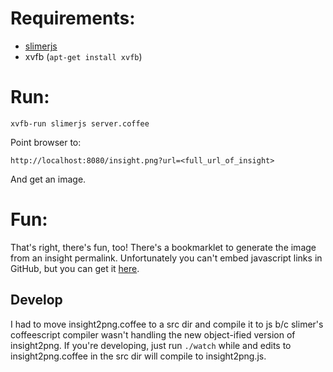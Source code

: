 # Requirements:

* [slimerjs](http://slimerjs.org/)
* xvfb (`apt-get install xvfb`)

# Run:
```
xvfb-run slimerjs server.coffee
```

Point browser to:

```
http://localhost:8080/insight.png?url=<full_url_of_insight>
```

And get an image.

# Fun:

That's right, there's fun, too! There's a bookmarklet to generate the image from an insight permalink. Unfortunately you can't embed javascript links in GitHub, but you can get it [here](http://files.adampash.com/thinkup/bookmarklet/).

## Develop

I had to move insight2png.coffee to a src dir and compile it to js b/c slimer's coffeescript compiler wasn't handling the new object-ified version of insight2png. If you're developing, just run `./watch` while and edits to insight2png.coffee in the src dir will compile to insight2png.js.
